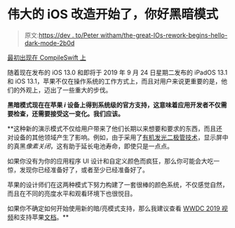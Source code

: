 # 伟大的 iOS 改造开始了，你好黑暗模式

> 原文:[https://dev . to/Peter witham/the-great-IOs-rework-begins-hello-dark-mode-2b0d](https://dev.to/peterwitham/the-great-ios-reworking-begins-hello-dark-mode-2b0d)

[最初出现在 CompileSwift 上](https://www.compileswift.com/journal/2019-09-23/)

随着现在发布的 iOS 13.0 和即将于 2019 年 9 月 24 日星期二发布的 iPadOS 13.1 和 iOS 13.1，苹果不仅在操作系统的工作方式上，而且对用户来说更重要的是，他们的外观上，迈出了一些重大的步伐。

**黑暗模式现在在苹果 *i* 设备上得到系统级的官方支持，这意味着应用开发者不仅需要检查，还需要接受这一变化。我们应该。**

 **这种新的演示模式不仅给用户带来了他们长期以来想要和要求的东西，而且还对设备的其他领域产生了影响。例如，由于采用了[有机发光二极管技术](https://en.wikipedia.org/wiki/OLED)，显示屏中的真黑*像素关闭*，这有助于延长电池寿命，即使只是一点点。

如果你没有为你的应用程序 UI 设计和自定义颜色而疯狂，那么你可能会大吃一惊，发现你已经准备好了，或者至少已经准备好了。

苹果的设计师们在这两种模式下努力构建了一套很棒的颜色系统，不仅感觉自然，而且在不同的亮度水平和观看环境下也很悦目。

如果你不确定如何开始使用新的暗/亮模式支持，那么我建议查看 [WWDC 2019 视频](https://developer.apple.com/videos/wwdc2019/)和支持苹果[文档](https://developer.apple.com/documentation/appkit/supporting_dark_mode_in_your_interface/)。**